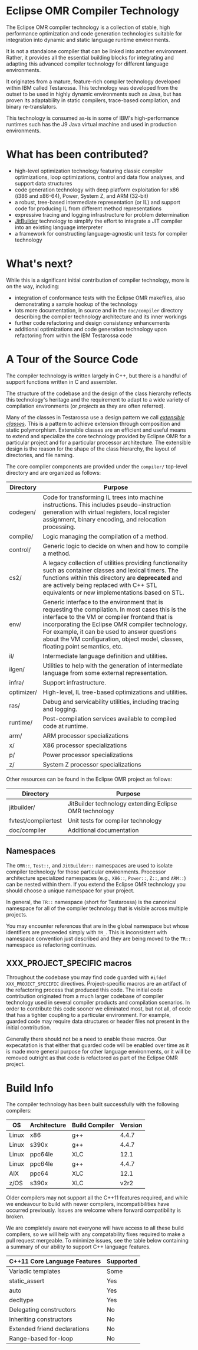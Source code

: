 # Eclipse OMR Compiler Technology

The Eclipse OMR compiler technology is a collection of stable, high performance optimization and code generation technologies suitable for integration into dynamic and static language runtime environments.

It is not a standalone compiler that can be linked into another environment.  Rather, it provides all the essential building blocks for integrating and adapting this advanced compiler technology for different language environments.

It originates from a mature, feature-rich compiler technology developed within IBM called Testarossa.  This technology was developed from the outset to be used in highly dynamic environments such as Java, but has proven its adaptability in static compilers, trace-based compilation, and binary re-translators.

This technology is consumed as-is in some of IBM's high-performance runtimes such has the J9 Java virtual machine and used in production environments.

# What has been contributed?

* high-level optimization technology featuring classic compiler optimizations, loop optimizations, control and data flow analyses, and support data structures
* code generation technology with deep platform exploitation for x86 (i386 and x86-64), Power, System Z, and ARM (32-bit)
* a robust, tree-based intermediate representation (or IL) and support code for producing IL from different method representations
* expressive tracing and logging infrastructure for problem determination
* [JitBuilder](https://developer.ibm.com/open/2016/07/19/jitbuilder-library-and-eclipse-omr-just-in-time-compilers-made-easy/) technology to simplify the effort to integrate a JIT compiler into an existing language interpreter
* a framework for constructing language-agnostic unit tests for compiler technology

# What's next?

While this is a significant initial contribution of compiler technology, more is on the way, including:

* integration of conformance tests with the Eclipse OMR makefiles, also demonstrating a sample hookup of the technology
* lots more documentation, in source and in the `doc/compiler` directory describing the compiler technology architecture and its inner workings
* further code refactoring and design consistency enhancements
* additional optimizations and code generation technology upon refactoring from within the IBM Testarossa code


# A Tour of the Source Code

The compiler technology is written largely in C++, but there is a handful of support functions written in C and assembler.

The structure of the codebase and the design of the class hierarchy reflects this technology's heritage and the requirement to adapt to a wide variety of compilation environments (or *projects* as they are often referred).

Many of the classes in Testarossa use a design pattern we call [*extensible classes*](../doc/compiler/extensible_classes/Extensible_Classes.md).  This is a pattern to achieve extension through composition and static polymorphism.
Extensible classes are an efficient and useful means to extend and specialize the core technology provided by Eclipse OMR for a particular project and for a particular processor architecture.
The extensible design is the reason for the shape of the class hierarchy, the layout of directories, and file naming.

The core compiler components are provided under the `compiler/` top-level directory and are organized as follows:

Directory  | Purpose
---------  | -------
codegen/   | Code for transforming IL trees into machine instructions.  This includes pseudo-instruction generation with virtual registers, local register assignment, binary encoding, and relocation processing.
compile/   | Logic managing the compilation of a method.
control/   | Generic logic to decide on when and how to compile a method.
cs2/       | A legacy collection of utilities providing functionality such as container classes and lexical timers.  The functions within this directory are **deprecated** and are actively being replaced with C++ STL equivalents or new implementations based on STL.
env/       | Generic interface to the environment that is requesting the compilation.  In most cases this is the interface to the VM or compiler frontend that is incorporating the Eclipse OMR compiler technology.  For example, it can be used to answer questions about the VM configuration, object model, classes, floating point semantics, etc.
il/        | Intermediate language definition and utilities.
ilgen/     | Utilities to help with the generation of intermediate language from some external representation.
infra/     | Support infrastructure.
optimizer/ | High-level, IL tree-based optimizations and utilities.
ras/       | Debug and servicability utilities, including tracing and logging.
runtime/   | Post-compilation services available to compiled code at runtime.
arm/       | ARM processor specializations
x/         | X86 processor specializations
p/         | Power processor specializations
z/         | System Z processor specializations

Other resources can be found in the Eclipse OMR project as follows:

Directory | Purpose
--------- | -------
jitbuilder/ | JitBuilder technology extending Eclipse OMR technology
fvtest/compilertest | Unit tests for compiler technology
doc/compiler | Additional documentation

## Namespaces

The `OMR::`, `Test::`, and `JitBuilder::` namespaces are used to isolate compiler technology for those particular environments.  Processor architecture specialized namespaces (e.g., `X86::`, `Power::`, `Z::`, and `ARM::`) can be nested within them.  If you extend the Eclipse OMR technology you should choose a unique namespace for your project.

In general, the `TR::` namespace (short for Testarossa) is the canonical namespace for all of the compiler technology that is visible across multiple projects.

You may encounter references that are in the global namespace but whose identifiers are preceeded simply with `TR_`.  This is inconsistent with namespace convention just described and they are being moved to the `TR::` namespace as refactoring continues.

## XXX_PROJECT_SPECIFIC macros

Throughout the codebase you may find code guarded with `#ifdef XXX_PROJECT_SPECIFIC` directives.  Project-specific macros are an artifact of the refactoring process that produced this code.  The initial code contribution originated from a much larger codebase of compiler technology used in several compiler products and compilation scenarios.  In order to contribute this code sooner we eliminated most, but not all, of code that has a tighter coupling to a particular environment.  For example, guarded code may require data structures or header files not present in the initial contribution.

Generally there should not be a need to enable these macros.  Our expecatation is that either that guarded code will be enabled over time as it is made more general purpose for other language environments, or it will be removed outright as that code is refactored as part of the Eclipse OMR project.


# Build Info

The compiler technology has been built successfully with the following compilers:

OS    | Architecture | Build Compiler | Version
------|--------------|----------------|--------
Linux | x86          | g++            | 4.4.7
Linux | s390x        | g++            | 4.4.7
Linux | ppc64le      | XLC            | 12.1
Linux | ppc64le      | g++            | 4.4.7
AIX   | ppc64        | XLC            | 12.1
z/OS  | s390x        | XLC            | v2r2

Older compilers may not support all the C++11 features required, and while we
endeavour to build with newer compilers, incompatibilities have occurred
previously. Issues are welcome where forward compatibility is broken.

We are completely aware not everyone will have access to all these build
compilers, so we will help with any compatability fixes required to make a pull
request mergeable. To minimize issues, see the table below containing a
summary of our ability to support C++ language features.


C++11 Core Language Features                    | Supported
------------------------------------------------|----------
Variadic templates                              | Some
static_assert                                   | Yes
auto                                            | Yes
decltype                                        | Yes
Delegating constructors                         | No
Inheriting constructors                         | No
Extended friend declarations                    | No
Range-based for-loop                            | No
